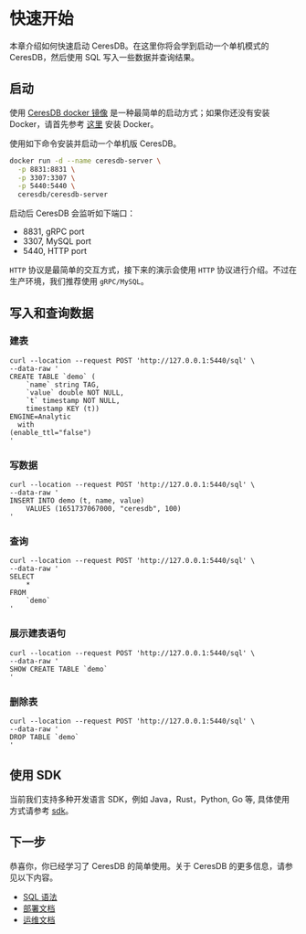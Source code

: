 # 快速开始

本章介绍如何快速启动 CeresDB。在这里你将会学到启动一个单机模式的 CeresDB，然后使用 SQL 写入一些数据并查询结果。

## 启动

使用 [CeresDB docker 镜像](https://hub.docker.com/r/ceresdb/ceresdb-server) 是一种最简单的启动方式；如果你还没有安装 Docker，请首先参考 [这里](https://www.docker.com/products/docker-desktop/) 安装 Docker。

使用如下命令安装并启动一个单机版 CeresDB。

```bash
docker run -d --name ceresdb-server \
  -p 8831:8831 \
  -p 3307:3307 \
  -p 5440:5440 \
  ceresdb/ceresdb-server
```

启动后 CeresDB 会监听如下端口：

- 8831, gRPC port
- 3307, MySQL port
- 5440, HTTP port

`HTTP` 协议是最简单的交互方式，接下来的演示会使用 `HTTP` 协议进行介绍。不过在生产环境，我们推荐使用 `gRPC/MySQL`。

## 写入和查询数据

### 建表

```shell
curl --location --request POST 'http://127.0.0.1:5440/sql' \
--data-raw '
CREATE TABLE `demo` (
    `name` string TAG,
    `value` double NOT NULL,
    `t` timestamp NOT NULL,
    timestamp KEY (t))
ENGINE=Analytic
  with
(enable_ttl="false")
'
```

### 写数据

```shell
curl --location --request POST 'http://127.0.0.1:5440/sql' \
--data-raw '
INSERT INTO demo (t, name, value)
    VALUES (1651737067000, "ceresdb", 100)
'
```

### 查询

```shell
curl --location --request POST 'http://127.0.0.1:5440/sql' \
--data-raw '
SELECT
    *
FROM
    `demo`
'
```

### 展示建表语句

```shell
curl --location --request POST 'http://127.0.0.1:5440/sql' \
--data-raw '
SHOW CREATE TABLE `demo`
'
```

### 删除表

```shell
curl --location --request POST 'http://127.0.0.1:5440/sql' \
--data-raw '
DROP TABLE `demo`
'
```

## 使用 SDK

当前我们支持多种开发语言 SDK，例如 Java，Rust，Python, Go 等, 具体使用方式请参考 [sdk](sdk/README.md)。

## 下一步

恭喜你，你已经学习了 CeresDB 的简单使用。关于 CeresDB 的更多信息，请参见以下内容。

- [SQL 语法](sql/README.md)
- [部署文档](deploy/README.md)
- [运维文档](operation/README.md)
